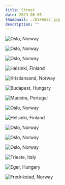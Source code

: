 ```yaml
---
title: Street
date: 2023-06-05
thumbnail: ./DSF6687.jpg
description: ""
---
```


![Oslo, Norway](./DSF7550.jpg "Oslo, Norway")

<div class="street-2-row">
<div class="street-2-col-0">

![Oslo, Norway](./DSC1284.jpg "Oslo, Norway")

</div>

<div class="street-2-col-1">

![Oslo, Norway](./DSC1343.jpg "Oslo, Norway")

</div>
</div>

![Helsinki, Finland](./DSF6687.jpg "Helsinki, Finland")

![Kristiansand, Norway](./DSF3950.jpg "Kristiansand, Norway")

![Budapest, Hungary](./DSF5535.jpg "Budapest, Hungary")

![Madeira, Portugal](./DSF3660.jpg "Madeira, Portugal")

![Oslo, Norway](./DSF8257.jpg "Oslo, Norway")

![Helsinki, Finland](./DSF6375.jpg "Helsinki, Finland")

<div class="street-0-row">
<div class="street-0-col-0">

![Oslo, Norway](./DSC0422.jpg "Oslo, Norway")

</div>

<div class="street-0-col-1">

![Oslo, Norway](./DSC0273.jpg "Oslo, Norway")

</div>
</div>

![Oslo, Norway](./20231205_120112.jpg "Oslo, Norway")

<div class="street-1-row">
<div class="street-1-col-0">

![Trieste, Italy](./DSF1226.jpg "Trieste, Italy")

</div>

<div class="street-1-col-1">

![Eger, Hungary](./DSF1927.jpg "Eger, Hungary")

</div>
</div>

![Fredrikstad, Norway](./DSF8405.jpg "Fredrikstad, Norway")

